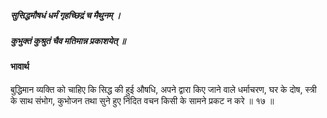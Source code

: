 ##### सुसिद्धमौषधं धर्मं गृहच्छिद्रं च मैथुनम् ।
##### कुभुक्तं कुश्रुतं चैव मतिमान्न प्रकाशयेत् ॥

#### भावार्थ

बुद्धिमान व्यक्ति को चाहिए कि सिद्ध की हुई औषधि, अपने द्वारा किए जाने वाले धर्माचरण, घर के दोष, स्त्री के साथ संभोग, कुभोजन तथा सुने हुए निंदित वचन किसी के सामने प्रकट न करे ॥ १७ ॥